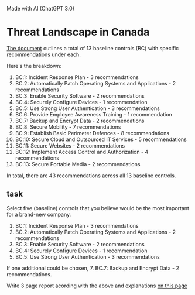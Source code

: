 Made with AI (ChatGPT 3.0)
# Threat Landscape in Canada

[The document](https://www.cyber.gc.ca/en/guidance/baseline-cyber-security-controls-small-and-medium-organizations) outlines a total of 13 baseline controls (BC) with specific recommendations under each.

Here's the breakdown:
1. BC.1: Incident Response Plan - 3 recommendations
2. BC.2: Automatically Patch Operating Systems and Applications - 2 recommendations
3. BC.3: Enable Security Software - 2 recommendations
4. BC.4: Securely Configure Devices - 1 recommendation
5. BC.5: Use Strong User Authentication - 3 recommendations
6. BC.6: Provide Employee Awareness Training - 1 recommendation
7. BC.7: Backup and Encrypt Data - 2 recommendations
8. BC.8: Secure Mobility - 7 recommendations
9. BC.9: Establish Basic Perimeter Defences - 8 recommendations
10. BC.10: Secure Cloud and Outsourced IT Services - 5 recommendations
11. BC.11: Secure Websites - 2 recommendations
12. BC.12: Implement Access Control and Authorization - 4 recommendations
13. BC.13: Secure Portable Media - 2 recommendations

In total, there are 43 recommendations across all 13 baseline controls.

## task 
Select five (baseline) controls that you believe would be the most important for a brand-new company.
1. BC.1: Incident Response Plan - 3 recommendations
2. BC.2: Automatically Patch Operating Systems and Applications - 2 recommendations
3. BC.3: Enable Security Software - 2 recommendations
4. BC.4: Securely Configure Devices - 1 recommendation
5. BC.5: Use Strong User Authentication - 3 recommendations

If one additional could be chosen, 7. BC.7: Backup and Encrypt Data - 2 recommendations.

Write 3 page report acording with the above and explanations [on this page](https://www.cyber.gc.ca/en/guidance/baseline-cyber-security-controls-small-and-medium-organizations)
